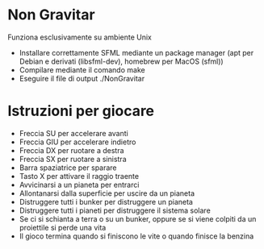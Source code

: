 # Non Gravitar
Funziona esclusivamente su ambiente Unix
- Installare correttamente SFML mediante un package manager (apt per Debian e derivati (libsfml-dev), homebrew per MacOS (sfml))
- Compilare mediante il comando make
- Eseguire il file di output ./NonGravitar

# Istruzioni per giocare
- Freccia SU per accelerare avanti
- Freccia GIU per accelerare indietro
- Freccia DX per ruotare a destra
- Freccia SX per ruotare a sinistra
- Barra spaziatrice per sparare
- Tasto X per attivare il raggio traente
- Avvicinarsi a un pianeta per entrarci
- Allontanarsi dalla superficie per uscire da un pianeta
- Distruggere tutti i bunker per distruggere un pianeta
- Distruggere tutti i pianeti per distruggere il sistema solare
- Se ci si schianta a terra o su un bunker, oppure se si viene colpiti da un proiettile si perde una vita
- Il gioco termina quando si finiscono le vite o quando finisce la benzina